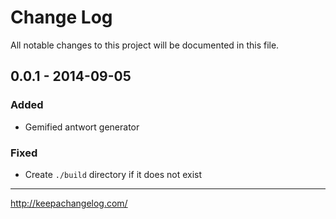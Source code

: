 # Change Log
All notable changes to this project will be documented in this file.

## 0.0.1 - 2014-09-05

### Added

* Gemified antwort generator

### Fixed

* Create `./build` directory if it does not exist

---

<http://keepachangelog.com/>
